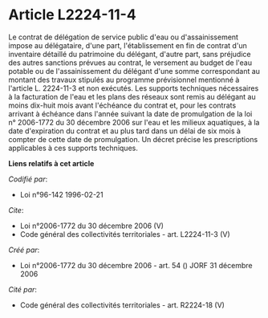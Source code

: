 # Article L2224-11-4

Le contrat de délégation de service public d'eau ou d'assainissement impose au délégataire, d'une part, l'établissement en
fin de contrat d'un inventaire détaillé du patrimoine du délégant, d'autre part, sans préjudice des autres sanctions prévues
au contrat, le versement au budget de l'eau potable ou de l'assainissement du délégant d'une somme correspondant au montant
des travaux stipulés au programme prévisionnel mentionné à l'article L. 2224-11-3 et non exécutés. Les supports techniques
nécessaires à la facturation de l'eau et les plans des réseaux sont remis au délégant au moins dix-huit mois avant l'échéance
du contrat et, pour les contrats arrivant à échéance dans l'année suivant la date de promulgation de la loi n° 2006-1772 du
30 décembre 2006 sur l'eau et les milieux aquatiques, à la date d'expiration du contrat et au plus tard dans un délai de six
mois à compter de cette date de promulgation. Un décret précise les prescriptions applicables à ces supports techniques.

**Liens relatifs à cet article**

_Codifié par_:

  - Loi n°96-142 1996-02-21

_Cite_:

  - Loi n°2006-1772 du 30 décembre 2006 (V)
  - Code général des collectivités territoriales - art. L2224-11-3 (V)

_Créé par_:

  - Loi n°2006-1772 du 30 décembre 2006 - art. 54 () JORF 31 décembre 2006

_Cité par_:

  - Code général des collectivités territoriales - art. R2224-18 (V)
